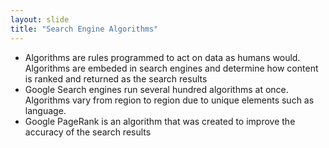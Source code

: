 ```yaml
---
layout: slide
title: "Search Engine Algorithms"
---
```

* Algorithms are rules programmed to act on data as humans would. Algorithms are embeded in search engines and determine how content is ranked and returned as the search results
* Google Search engines run several hundred algorithms at once. Algorithms vary from region to region due to unique elements such as language. 
* Google PageRank is an algorithm that was created to improve the accuracy of the search results
